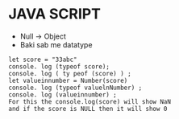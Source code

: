 # JAVA SCRIPT
- Null -> Object
- Baki sab me datatype

```JS
let score = "33abc"
console. log (typeof score);
console. log ( ty peof (score) ) ;
let valueinnumber = Number(score)
console. log (typeof valuelnNumber) ;
console. log (valueinnumber) ;
For this the console.log(score) will show NaN
and if the score is NULL then it will show 0
```
